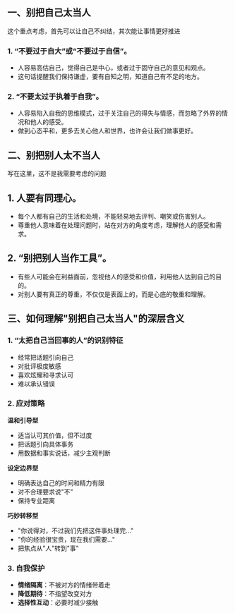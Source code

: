 ## 一、别把自己太当人

这个重点考虑，首先可以让自己不纠结，其次能让事情更好推进

### 1. “不要过于自大”或“不要过于自信”。
- 人容易高估自己，觉得自己是中心，或者过于固守自己的意见和观点。
- 这句话提醒我们保持谦虚，要有自知之明，知道自己有不足的地方。

### 2. “不要太过于执着于自我”。
- 人容易陷入自我的思维模式，过于关注自己的得失与情感，而忽略了外界的情况和他人的感受。
- 做到心态平和，更多去关心他人和世界，也许会让我们做事更好。

## 二、别把别人太不当人

写在这里，这不是我需要考虑的问题

## 1. 人要有同理心。
- 每个人都有自己的生活和处境，不能轻易地去评判、嘲笑或伤害别人。
- 尊重他人意味着在处理问题时，站在对方的角度考虑，理解他人的感受和需求。

## 2. “别把别人当作工具”。
- 有些人可能会在利益面前，忽视他人的感受和价值，利用他人达到自己的目的。
- 对别人要有真正的尊重，不仅仅是表面上的，而是心底的敬重和理解。

## 三、如何理解"别把自己太当人"的深层含义

### 1. “太把自己当回事的人”的识别特征
- 经常把话题引向自己
- 对批评极度敏感
- 喜欢炫耀和寻求认可
- 难以承认错误

### 2. 应对策略

**温和引导型**
- 适当认可其价值，但不过度
- 把话题引向具体事务
- 用数据和事实说话，减少主观判断

**设定边界型**
- 明确表达自己的时间和精力有限
- 对不合理要求说"不"
- 保持专业距离

**巧妙转移型**
- "你说得对，不过我们先把这件事处理完..."
- "你的经验很宝贵，现在我们需要..."
- 把焦点从"人"转到"事"

### 3. 自我保护
- **情绪隔离**：不被对方的情绪带着走
- **降低期待**：不指望改变对方
- **选择性互动**：必要时减少接触
